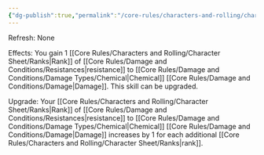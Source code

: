 ```yaml
---
{"dg-publish":true,"permalink":"/core-rules/characters-and-rolling/character-sheet/skills-and-flaws/skill-list/vitality/rank-1/chemical-resistance/"}
---
```


Refresh: None

Effects:
You gain 1 [[Core Rules/Characters and Rolling/Character Sheet/Ranks\|Rank]] of [[Core Rules/Damage and Conditions/Resistances\|resistance]] to [[Core Rules/Damage and Conditions/Damage Types/Chemical\|Chemical]] [[Core Rules/Damage and Conditions/Damage\|Damage]].
This skill can be upgraded.

Upgrade:
Your [[Core Rules/Characters and Rolling/Character Sheet/Ranks\|Rank]] of [[Core Rules/Damage and Conditions/Resistances\|resistance]] to [[Core Rules/Damage and Conditions/Damage Types/Chemical\|Chemical]] [[Core Rules/Damage and Conditions/Damage\|Damage]] increases by 1 for each additional [[Core Rules/Characters and Rolling/Character Sheet/Ranks\|rank]].